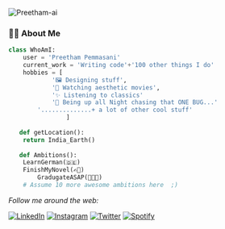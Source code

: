<img src="https://komarev.com/ghpvc/?username=Preetham-ai" alt="Preetham-ai" /> </p>

### 👨‍💻 About Me
```python
class WhoAmI:
	user = 'Preetham Pemmasani'
   	current_work = 'Writing code'+'100 other things I do'
   	hobbies = [
   			'🖼️ Designing stuff',
   			'🍿 Watching aesthetic movies',
   			'✨ Listening to classics'
   			'🐛 Being up all Night chasing that ONE BUG...'
        '..............+ a lot of other cool stuff'
   		        ]
   
   def getLocation():
   	return India_Earth()
   
   def Ambitions():
   	LearnGerman(🇩🇪)
   	FinishMyNovel(✍🏻)
    	GradugateASAP(👨🏻‍🎓)
   	# Assume 10 more awesome ambitions here  ;)
```
<i>Follow me around the web:</i><br>

<a href="https://www.linkedin.com/in/preethampete" target="_blank"><img src="https://img.shields.io/badge/LinkedIn-%230077B5.svg?&style=flat-square&logo=linkedin&logoColor=white" alt="LinkedIn"></a>
<a href="https://www.instagram.com/preeth.cg" target="_blank"><img src="https://img.shields.io/badge/Instagram-%23E4405F.svg?&style=flat-square&logo=instagram&logoColor=white" alt="Instagram"></a>
<a href="https://twitter.com/preethampete" target="_blank"><img src="https://img.shields.io/badge/Twitter-%231DA1F2.svg?&style=flat-square&logo=twitter&logoColor=white" alt="Twitter"></a>
<a href="https://open.spotify.com/playlist/6GviP3R2T7QXovmkylJwHx?si=JojNdKDATPeuZkz-hNHqPQ" target="_blank"><img src="https://img.shields.io/badge/Spotify-%231ED760.svg?&style=flat-square&logo=spotify&logoColor=white" alt="Spotify"></a>
